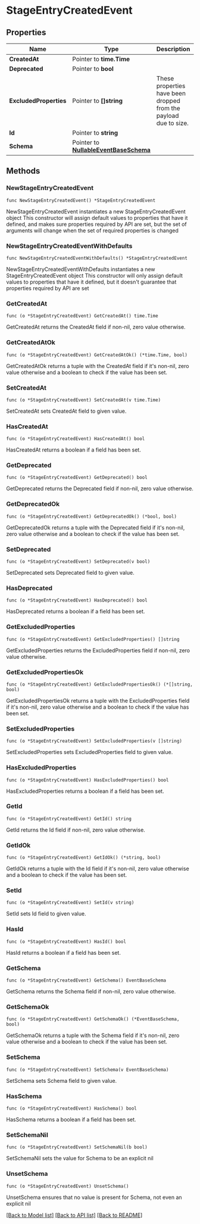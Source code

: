 # StageEntryCreatedEvent

## Properties

Name | Type | Description | Notes
------------ | ------------- | ------------- | -------------
**CreatedAt** | Pointer to **time.Time** |  | [optional] 
**Deprecated** | Pointer to **bool** |  | [optional] 
**ExcludedProperties** | Pointer to **[]string** | These properties have been dropped from the payload due to size.  | [optional] 
**Id** | Pointer to **string** |  | [optional] 
**Schema** | Pointer to [**NullableEventBaseSchema**](EventBaseSchema.md) |  | [optional] 

## Methods

### NewStageEntryCreatedEvent

`func NewStageEntryCreatedEvent() *StageEntryCreatedEvent`

NewStageEntryCreatedEvent instantiates a new StageEntryCreatedEvent object
This constructor will assign default values to properties that have it defined,
and makes sure properties required by API are set, but the set of arguments
will change when the set of required properties is changed

### NewStageEntryCreatedEventWithDefaults

`func NewStageEntryCreatedEventWithDefaults() *StageEntryCreatedEvent`

NewStageEntryCreatedEventWithDefaults instantiates a new StageEntryCreatedEvent object
This constructor will only assign default values to properties that have it defined,
but it doesn't guarantee that properties required by API are set

### GetCreatedAt

`func (o *StageEntryCreatedEvent) GetCreatedAt() time.Time`

GetCreatedAt returns the CreatedAt field if non-nil, zero value otherwise.

### GetCreatedAtOk

`func (o *StageEntryCreatedEvent) GetCreatedAtOk() (*time.Time, bool)`

GetCreatedAtOk returns a tuple with the CreatedAt field if it's non-nil, zero value otherwise
and a boolean to check if the value has been set.

### SetCreatedAt

`func (o *StageEntryCreatedEvent) SetCreatedAt(v time.Time)`

SetCreatedAt sets CreatedAt field to given value.

### HasCreatedAt

`func (o *StageEntryCreatedEvent) HasCreatedAt() bool`

HasCreatedAt returns a boolean if a field has been set.

### GetDeprecated

`func (o *StageEntryCreatedEvent) GetDeprecated() bool`

GetDeprecated returns the Deprecated field if non-nil, zero value otherwise.

### GetDeprecatedOk

`func (o *StageEntryCreatedEvent) GetDeprecatedOk() (*bool, bool)`

GetDeprecatedOk returns a tuple with the Deprecated field if it's non-nil, zero value otherwise
and a boolean to check if the value has been set.

### SetDeprecated

`func (o *StageEntryCreatedEvent) SetDeprecated(v bool)`

SetDeprecated sets Deprecated field to given value.

### HasDeprecated

`func (o *StageEntryCreatedEvent) HasDeprecated() bool`

HasDeprecated returns a boolean if a field has been set.

### GetExcludedProperties

`func (o *StageEntryCreatedEvent) GetExcludedProperties() []string`

GetExcludedProperties returns the ExcludedProperties field if non-nil, zero value otherwise.

### GetExcludedPropertiesOk

`func (o *StageEntryCreatedEvent) GetExcludedPropertiesOk() (*[]string, bool)`

GetExcludedPropertiesOk returns a tuple with the ExcludedProperties field if it's non-nil, zero value otherwise
and a boolean to check if the value has been set.

### SetExcludedProperties

`func (o *StageEntryCreatedEvent) SetExcludedProperties(v []string)`

SetExcludedProperties sets ExcludedProperties field to given value.

### HasExcludedProperties

`func (o *StageEntryCreatedEvent) HasExcludedProperties() bool`

HasExcludedProperties returns a boolean if a field has been set.

### GetId

`func (o *StageEntryCreatedEvent) GetId() string`

GetId returns the Id field if non-nil, zero value otherwise.

### GetIdOk

`func (o *StageEntryCreatedEvent) GetIdOk() (*string, bool)`

GetIdOk returns a tuple with the Id field if it's non-nil, zero value otherwise
and a boolean to check if the value has been set.

### SetId

`func (o *StageEntryCreatedEvent) SetId(v string)`

SetId sets Id field to given value.

### HasId

`func (o *StageEntryCreatedEvent) HasId() bool`

HasId returns a boolean if a field has been set.

### GetSchema

`func (o *StageEntryCreatedEvent) GetSchema() EventBaseSchema`

GetSchema returns the Schema field if non-nil, zero value otherwise.

### GetSchemaOk

`func (o *StageEntryCreatedEvent) GetSchemaOk() (*EventBaseSchema, bool)`

GetSchemaOk returns a tuple with the Schema field if it's non-nil, zero value otherwise
and a boolean to check if the value has been set.

### SetSchema

`func (o *StageEntryCreatedEvent) SetSchema(v EventBaseSchema)`

SetSchema sets Schema field to given value.

### HasSchema

`func (o *StageEntryCreatedEvent) HasSchema() bool`

HasSchema returns a boolean if a field has been set.

### SetSchemaNil

`func (o *StageEntryCreatedEvent) SetSchemaNil(b bool)`

 SetSchemaNil sets the value for Schema to be an explicit nil

### UnsetSchema
`func (o *StageEntryCreatedEvent) UnsetSchema()`

UnsetSchema ensures that no value is present for Schema, not even an explicit nil

[[Back to Model list]](../README.md#documentation-for-models) [[Back to API list]](../README.md#documentation-for-api-endpoints) [[Back to README]](../README.md)


